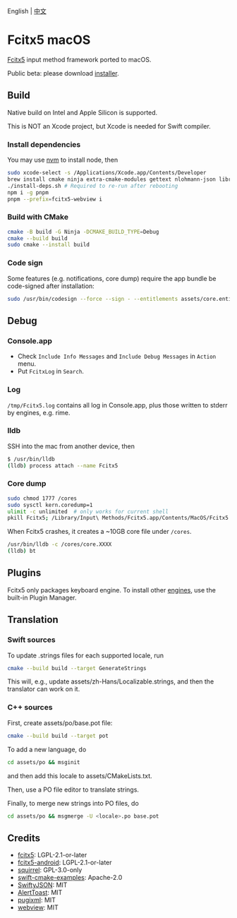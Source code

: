 English
|
[中文](README.zh-CN.md)

# Fcitx5 macOS

[Fcitx5](https://github.com/fcitx/fcitx5) input method framework ported to macOS.

Public beta: please download [installer](https://github.com/fcitx-contrib/fcitx5-macos-installer).

## Build
Native build on Intel and Apple Silicon is supported.

This is NOT an Xcode project,
but Xcode is needed for Swift compiler.

### Install dependencies
You may use [nvm](https://github.com/nvm-sh/nvm)
to install node, then

```sh
sudo xcode-select -s /Applications/Xcode.app/Contents/Developer
brew install cmake ninja extra-cmake-modules gettext nlohmann-json librsvg
./install-deps.sh # Required to re-run after rebooting
npm i -g pnpm
pnpm --prefix=fcitx5-webview i
```

### Build with CMake
```sh
cmake -B build -G Ninja -DCMAKE_BUILD_TYPE=Debug
cmake --build build
sudo cmake --install build
```

### Code sign
Some features (e.g. notifications, core dump) require the app bundle be code-signed after installation:
```sh
sudo /usr/bin/codesign --force --sign - --entitlements assets/core.entitlements --deep /Library/Input\ Methods/Fcitx5.app
```

## Debug
### Console.app
* Check `Include Info Messages` and `Include Debug Messages` in `Action` menu.
* Put `FcitxLog` in `Search`.

### Log
`/tmp/Fcitx5.log` contains all log in Console.app,
plus those written to stderr by engines, e.g. rime.

### lldb
SSH into the mac from another device, then
```sh
$ /usr/bin/lldb
(lldb) process attach --name Fcitx5
```

### Core dump
```sh
sudo chmod 1777 /cores
sudo sysctl kern.coredump=1
ulimit -c unlimited  # only works for current shell
pkill Fcitx5; /Library/Input\ Methods/Fcitx5.app/Contents/MacOS/Fcitx5
```

When Fcitx5 crashes, it creates a ~10GB core file under `/cores`.
```sh
/usr/bin/lldb -c /cores/core.XXXX
(lldb) bt
```

## Plugins
Fcitx5 only packages keyboard engine.
To install other [engines](https://github.com/fcitx-contrib/fcitx5-macos-plugins),
use the built-in Plugin Manager.

## Translation

### Swift sources
To update .strings files for each supported locale, run
```sh
cmake --build build --target GenerateStrings
```

This will, e.g., update assets/zh-Hans/Localizable.strings, and then the translator can work on it.

### C++ sources
First, create assets/po/base.pot file:
```sh
cmake --build build --target pot
```

To add a new language, do
```sh
cd assets/po && msginit
```
and then add this locale to assets/CMakeLists.txt.

Then, use a PO file editor to translate strings.

Finally, to merge new strings into PO files, do
```sh
cd assets/po && msgmerge -U <locale>.po base.pot
```

## Credits
* [fcitx5](https://github.com/fcitx/fcitx5): LGPL-2.1-or-later
* [fcitx5-android](https://github.com/fcitx5-android/fcitx5-android): LGPL-2.1-or-later
* [squirrel](https://github.com/rime/squirrel): GPL-3.0-only
* [swift-cmake-examples](https://github.com/apple/swift-cmake-examples): Apache-2.0
* [SwiftyJSON](https://github.com/SwiftyJSON/SwiftyJSON): MIT
* [AlertToast](https://github.com/elai950/AlertToast): MIT
* [pugixml](https://github.com/zeux/pugixml): MIT
* [webview](https://github.com/webview/webview): MIT
